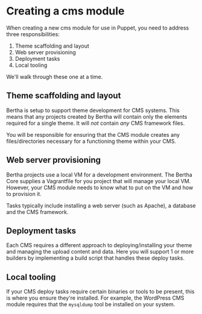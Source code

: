 # Creating a cms module

When creating a new cms module for use in Puppet, you need to address three responsibilities:

1. Theme scaffolding and layout
2. Web server provisioning
3. Deployment tasks
4. Local tooling

We'll walk through these one at a time.

## Theme scaffolding and layout

Bertha is setup to support theme development for CMS systems. This means that any projects created by Bertha will contain only the elements required for a single theme. It will _not_ contain _any_ CMS framework files.

You will be responsible for ensuring that the CMS module creates any files/directories necessary for a functioning theme within your CMS.

## Web server provisioning

Bertha projects use a local VM for a development environment. The Bertha Core supplies a Vagrantfile for you project that will manage your local VM. However, your CMS module needs to know what to put on the VM and how to provision it.

Tasks typically include installing a web server (such as Apache), a database and the CMS framework.

## Deployment tasks

Each CMS requires a different approach to deploying/installing your theme and managing the upload content and data. Here you will support 1 or more builders by implementing a build script that handles these deploy tasks.

## Local tooling

If your CMS deploy tasks require certain binaries or tools to be present, this is where you ensure they're installed. For example, the WordPress CMS module requires that the `mysqldump` tool be installed on your system.
